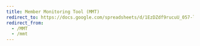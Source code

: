 ```yaml
---
title: Member Monitoring Tool (MMT)
redirect_to: https://docs.google.com/spreadsheets/d/1EzDZdf9rucuU_057-lgxcciPUspY39Mu1hpkTMl7MlA/edit
redirect_from: 
  - /MMT
  - /mmt
---
```

